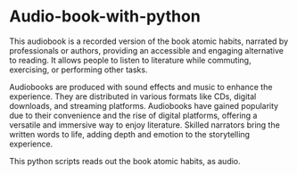 # Audio-book-with-python

This audiobook is a recorded version of the book atomic habits, narrated by professionals or authors, providing an accessible and engaging alternative to reading. It allows people to listen to literature while commuting, exercising, or performing other tasks.

Audiobooks are produced with sound effects and music to enhance the experience. They are distributed in various formats like CDs, digital downloads, and streaming platforms. Audiobooks have gained popularity due to their convenience and the rise of digital platforms, offering a versatile and immersive way to enjoy literature. Skilled narrators bring the written words to life, adding depth and emotion to the storytelling experience.

This python scripts reads out the book atomic habits, as audio.
